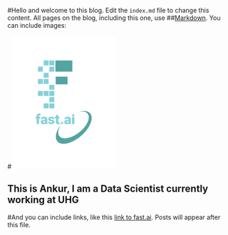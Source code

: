 #Hello and welcome to this blog. Edit the `index.md` file to change this content. All pages on the blog, including this one, use ##[Markdown](https://guides.github.com/features/mastering-markdown/). You can include images:

#![Image of fast.ai logo](images/logo.png)

## This is Ankur, I am a Data Scientist currently working at UHG

#And you can include links, like this [link to fast.ai](https://www.fast.ai). Posts will appear after this file. 
